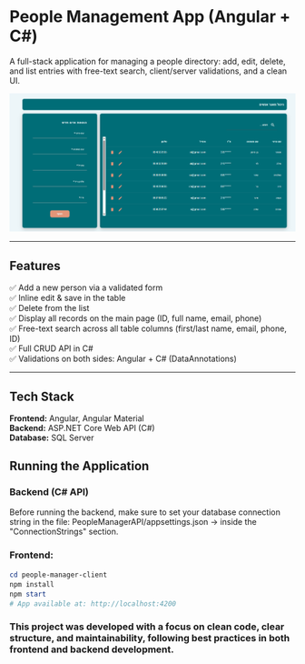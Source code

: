 # People Management App (Angular + C#)

A full-stack application for managing a people directory: add, edit, delete, and list entries with free-text search, client/server validations, and a clean UI.

<p align="center">
  <img src="people-manager-client/src/assets/images/system.png" alt="System screenshot" width="720">
</p>

---

## Features
✅ Add a new person via a validated form  
✅ Inline edit & save in the table  
✅ Delete from the list  
✅ Display all records on the main page (ID, full name, email, phone)  
✅ Free-text search across all table columns (first/last name, email, phone, ID)  
✅ Full CRUD API in C#  
✅ Validations on both sides: Angular + C# (DataAnnotations)  

---

## Tech Stack
**Frontend:** Angular, Angular Material  
**Backend:** ASP.NET Core Web API (C#)  
**Database:** SQL Server 

## Running the Application
### Backend (C# API)
Before running the backend, make sure to set your database connection string in the file:
PeopleManagerAPI/appsettings.json → inside the "ConnectionStrings" section.

### Frontend: 
```powershell
cd people-manager-client
npm install
npm start
# App available at: http://localhost:4200
```

### This project was developed with a focus on clean code, clear structure, and maintainability, following best practices in both frontend and backend development.
